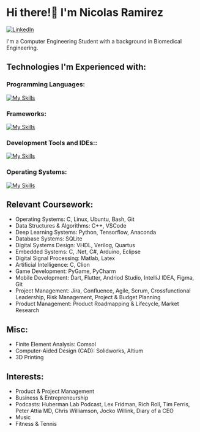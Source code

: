 # Hi there!👋 I'm Nicolas Ramirez

[
    ![LinkedIn](https://img.shields.io/badge/LinkedIn-0077B5?style=for-the-badge&logo=linkedin&logoColor=white)
](https://www.linkedin.com/in/nicolas-ramirez-pm/)

I'm a Computer Engineering Student with a background in Biomedical Engineering. 

## Technologies I'm Experienced with:
### Programming Languages:
[![My Skills](https://skillicons.dev/icons?i=cpp,c,py,bash,cs,dart,matlab)](https://skillicons.dev)
### Frameworks: 
[![My Skills](https://skillicons.dev/icons?i=dotnet,flutter,pytorch,tensorflow)](https://skillicons.dev)
### Development Tools and IDEs::
[![My Skills](https://skillicons.dev/icons?i=anaconda,arduino,atom,clion,eclipse,figma,git,github,gitlab,latex,md,pycharm,powershell,vscode)](https://skillicons.dev)
### Operating Systems:
[![My Skills](https://skillicons.dev/icons?i=apple,linux,windows,ubuntu)](https://skillicons.dev)

<!--
[![My Skills](https://skillicons.dev/icons?i=cpp,c,py,anaconda,apple,arduino,atom,bash,cs,clion,dart,dotnet,eclipse,figma,flutter,git,github,gitlab,latex,linux,md,matlab,pycharm,powershell,pytorch,tensorflow,vscode,windows,ubuntu)](https://skillicons.dev)
-->

## Relevant Coursework:
- Operating Systems: C, Linux, Ubuntu, Bash, Git 
- Data Structures & Algorithms: C++, VSCode
- Deep Learning Systems: Python, Tensorflow, Anaconda
- Database Systems: SQLite
- Digital Systems Design: VHDL, Verilog, Quartus
- Embedded Systems: C, .Net, C#, Arduino, Eclipse
- Digital Signal Processing: Matlab, Latex
- Artificial Intelligence: C, Clion
- Game Development: PyGame, PyCharm 
- Mobile Development: Dart, Flutter, Andriod Studio, IntelliJ IDEA, Figma, Git
- Project Management: Jira, Confluence, Agile, Scrum, Crossfunctional Leadership, Risk Management, Project & Budget Planning
- Product Management: Product Roadmapping & Lifecycle, Market Research

## Misc:
- Finite Element Analysis: Comsol
- Computer-Aided Design (CAD): Solidworks, Altium
- 3D Printing

## Interests:
- Product & Project Management
- Business & Entrepreneurship
- Podcasts: Huberman Lab Podcast, Lex Fridman, Rich Roll, Tim Ferris, Peter Attia MD, Chris Williamson, Jocko Willink, Diary of a CEO
- Music
- Fitness & Tennis



<!--
**Pikanick/Pikanick** is a ✨ _special_ ✨ repository because its `README.md` (this file) appears on your GitHub profile.

Here are some ideas to get you started:

- 🔭 I’m currently working on ...
- 🌱 I’m currently learning ...
- 👯 I’m looking to collaborate on ...
- 🤔 I’m looking for help with ...
- 💬 Ask me about ...
- 📫 How to reach me: ...
- 😄 Pronouns: ...
- ⚡ Fun fact: ...
-->
